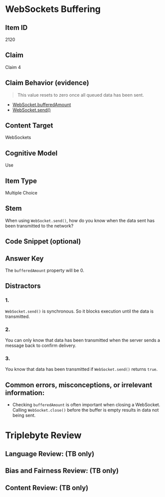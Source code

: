 # WebSockets Buffering

## Item ID
2120

## Claim
Claim 4

## Claim Behavior (evidence)
> This value resets to zero once all queued data has been sent.
* [WebSocket.bufferedAmount](https://developer.mozilla.org/en-US/docs/Web/API/WebSocket/bufferedAmount)
* [WebSocket.send()](https://developer.mozilla.org/en-US/docs/Web/API/WebSocket/send)

## Content Target
WebSockets

## Cognitive Model
Use

## Item Type
Multiple Choice

## Stem
When using `WebSocket.send()`, how do you know when the data sent has been transmitted to the network?

## Code Snippet (optional)

## Answer Key
The `bufferedAmount` property will be 0.

## Distractors
### 1.
`WebSocket.send()` is synchronous.  So it blocks execution until the data is transmitted.

### 2.
You can only know that data has been transmitted when the server sends a message back to confirm delivery.

### 3.
You know that data has been transmitted if `WebSocket.send()` returns `true`.

## Common errors, misconceptions, or irrelevant information:
* Checking `bufferedAmount` is often important when closing a WebSocket.  Calling `WebSocket.close()` before the buffer is empty results in data not being sent.

# Triplebyte Review

## Language Review: (TB only)

## Bias and Fairness Review: (TB only)

## Content Review: (TB only)

